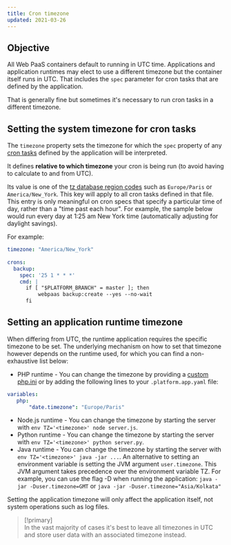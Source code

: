 ```yaml
---
title: Cron timezone
updated: 2021-03-26
---
```


## Objective  

All Web PaaS containers default to running in UTC time.  Applications and application runtimes may elect to use a different timezone but the container itself runs in UTC.  That includes the `spec` parameter for cron tasks that are defined by the application.

That is generally fine but sometimes it's necessary to run cron tasks in a different timezone.

## Setting the system timezone for cron tasks

The `timezone` property sets the timezone for which the `spec` property of any [cron tasks](/pages/web_cloud/web_paas_powered_by_platform_sh/configuration/cron) defined by the application will be interpreted.

It defines **relative to which timezone** your cron is being run (to avoid having to calculate to and from UTC).

Its value is one of the [tz database region codes](https://en.wikipedia.org/wiki/List_of_tz_database_time_zones) such as `Europe/Paris` or `America/New_York`.  This key will apply to all cron tasks defined in that file.
This entry is only meaningful on cron specs that specify a particular time of day, rather than a "time past each hour".  For example, the sample below would run every day at 1:25 am New York time (automatically adjusting for daylight savings).

For example:

```yaml
timezone: "America/New_York"
    
crons:
  backup:
    spec: '25 1 * * *'
    cmd: |
      if [ "$PLATFORM_BRANCH" = master ]; then
          webpaas backup:create --yes --no-wait
      fi
```

## Setting an application runtime timezone

When differing from UTC, the runtime application requires the specific timezone to be set.
The underlying mechanism on how to set that timezone however depends on the runtime used, for which you can find a non-exhaustive list below:

* PHP runtime - You can change the timezone by providing a [custom php.ini](/pages/web_cloud/web_paas_powered_by_platform_sh/languages/php/ini) or by adding the following lines to your `.platform.app.yaml` file:

```yaml
variables:
   php:
       "date.timezone": "Europe/Paris"
``` 
* Node.js runtime - You can change the timezone by starting the server with `env TZ='<timezone>' node server.js`.
* Python runtime - You can change the timezone by starting the server with `env TZ='<timezone>' python server.py`.
* Java runtime - You can change the timezone by starting the server with `env TZ='<timezone>' java -jar ...`. An alternative to setting an environment variable is setting the JVM argument `user.timezone`. This JVM argument takes precedence over the environment variable TZ. For example, you can use the flag -D when running the application: `java -jar -Duser.timezone=GMT` or `java -jar -Duser.timezone="Asia/Kolkata"`

Setting the application timezone will only affect the application itself, not system operations such as log files.

> [!primary]  
> In the vast majority of cases it's best to leave all timezones in UTC and store user data with an associated timezone instead.
> 

